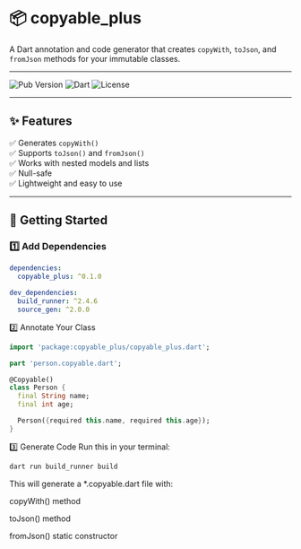 # 📦 copyable_plus

A Dart annotation and code generator that creates `copyWith`, `toJson`, and `fromJson` methods for your immutable classes.

---

![Pub Version](https://img.shields.io/pub/v/copyable_plus)
![Dart](https://img.shields.io/badge/dart-%5E3.0-blue)
![License](https://img.shields.io/badge/license-MIT-green)

---

## ✨ Features

✅ Generates `copyWith()`  
✅ Supports `toJson()` and `fromJson()`  
✅ Works with nested models and lists  
✅ Null-safe  
✅ Lightweight and easy to use

---

## 🚀 Getting Started

### 1️⃣ Add Dependencies

```yaml
dependencies:
  copyable_plus: ^0.1.0

dev_dependencies:
  build_runner: ^2.4.6
  source_gen: ^2.0.0
```
2️⃣ Annotate Your Class
```dart
import 'package:copyable_plus/copyable_plus.dart';

part 'person.copyable.dart';

@Copyable()
class Person {
  final String name;
  final int age;

  Person({required this.name, required this.age});
}
```

3️⃣ Generate Code
Run this in your terminal:

```bash
dart run build_runner build
```

This will generate a *.copyable.dart file with:

copyWith() method

toJson() method

fromJson() static constructor